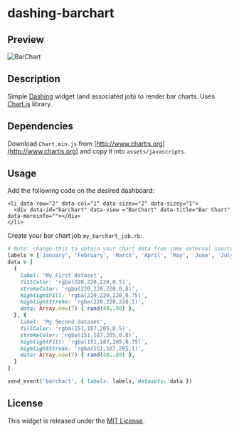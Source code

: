 # dashing-barchart

## Preview

![BarChart](https://raw.githubusercontent.com/wiki/jorgemorgado/dashing-barchart/barchart.png)

## Description

Simple [Dashing](http://shopify.github.com/dashing) widget (and associated job)
to render bar charts. Uses [Chart.js](http://www.chartjs.org/) library.

## Dependencies

Download `Chart.min.js` from [http://www.chartjs.org](http://www.chartjs.org)
and copy it into `assets/javascripts`.

## Usage

Add the following code on the desired dashboard:

```erb
<li data-row="2" data-col="1" data-sizex="2" data-sizey="1">
  <div data-id="barchart" data-view ="BarChart" data-title="Bar Chart" data-moreinfo=""></div>
</li>
```

Create your bar chart job `my_barchart_job.rb`:

```ruby
# Note: change this to obtain your chart data from some external source
labels = ['January', 'February', 'March', 'April', 'May', 'June', 'July']
data = [
  {
    label: 'My First dataset',
    fillColor: 'rgba(220,220,220,0.5)',
    strokeColor: 'rgba(220,220,220,0.8)',
    highlightFill: 'rgba(220,220,220,0.75)',
    highlightStroke: 'rgba(220,220,220,1)',
    data: Array.new(7) { rand(40..80) },
  }, {
    label: 'My Second dataset',
    fillColor: 'rgba(151,187,205,0.5)',
    strokeColor: 'rgba(151,187,205,0.8)',
    highlightFill: 'rgba(151,187,205,0.75)',
    highlightStroke: 'rgba(151,187,205,1)',
    data: Array.new(7) { rand(40..80) },
  }
]

send_event('barchart', { labels: labels, datasets: data })
```

## License

This widget is released under the [MIT License](http://www.opensource.org/licenses/MIT).
